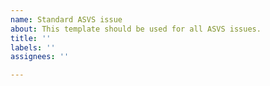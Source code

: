 ```yaml
---
name: Standard ASVS issue
about: This template should be used for all ASVS issues.
title: ''
labels: ''
assignees: ''

---
```


<!---
BEFORE YOU OPEN AN ISSUE:
-[ ] An existing issue was not found within https://github.com/OWASP/ASVS/issues?q=is%3Aissue+InsertSearchTerm
-[ ] The Markdown has been searched in its entirety with https://github.com/search?q=in%3Afile+repo%3AOWASP%2FASVS+InsertSearchTerm&type=Code
-[ ] Cited the specific line[s] of the specific requirement[s] with ["Blame"](https://docs.github.com/en/repositories/working-with-files/using-files/tracking-changes-in-a-file)
-[ ] Listed the a parent[s] or child issue[s] of this new issue if any
-[ ] Listed the related Pull Requests to this issue
-[ ] This issue is a breaking change to the current major release [and should not be merged into the associated minor release]
